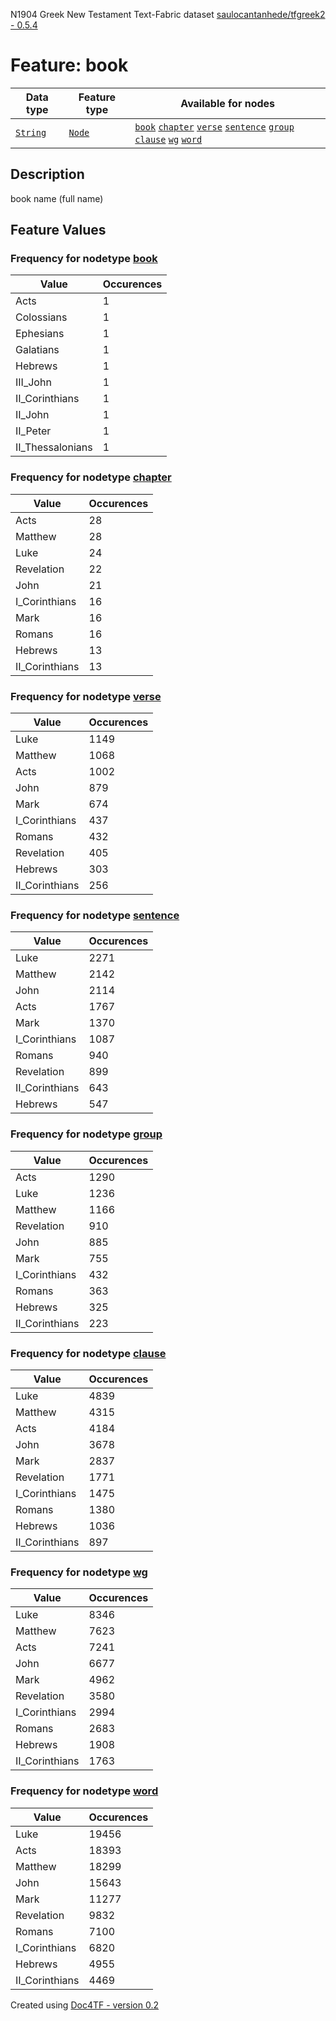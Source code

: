 N1904 Greek New Testament Text-Fabric dataset [saulocantanhede/tfgreek2 - 0.5.4](https://github.com/saulocantanhede/tfgreek2)
# Feature: book
Data type|Feature type|Available for nodes
---|---|---
[`String`](featurebydatatype.md#string)|[`Node`](featurebytype.md#node)| [`book`](featurebynodetype.md#book)  [`chapter`](featurebynodetype.md#chapter)  [`verse`](featurebynodetype.md#verse)  [`sentence`](featurebynodetype.md#sentence)  [`group`](featurebynodetype.md#group)  [`clause`](featurebynodetype.md#clause)  [`wg`](featurebynodetype.md#wg)  [`word`](featurebynodetype.md#word) 
## Description
book name (full name)
## Feature Values
### Frequency for nodetype [book](featurebynodetype.md#book)
Value|Occurences
---|---
Acts|1
Colossians|1
Ephesians|1
Galatians|1
Hebrews|1
III_John|1
II_Corinthians|1
II_John|1
II_Peter|1
II_Thessalonians|1
### Frequency for nodetype [chapter](featurebynodetype.md#chapter)
Value|Occurences
---|---
Acts|28
Matthew|28
Luke|24
Revelation|22
John|21
I_Corinthians|16
Mark|16
Romans|16
Hebrews|13
II_Corinthians|13
### Frequency for nodetype [verse](featurebynodetype.md#verse)
Value|Occurences
---|---
Luke|1149
Matthew|1068
Acts|1002
John|879
Mark|674
I_Corinthians|437
Romans|432
Revelation|405
Hebrews|303
II_Corinthians|256
### Frequency for nodetype [sentence](featurebynodetype.md#sentence)
Value|Occurences
---|---
Luke|2271
Matthew|2142
John|2114
Acts|1767
Mark|1370
I_Corinthians|1087
Romans|940
Revelation|899
II_Corinthians|643
Hebrews|547
### Frequency for nodetype [group](featurebynodetype.md#group)
Value|Occurences
---|---
Acts|1290
Luke|1236
Matthew|1166
Revelation|910
John|885
Mark|755
I_Corinthians|432
Romans|363
Hebrews|325
II_Corinthians|223
### Frequency for nodetype [clause](featurebynodetype.md#clause)
Value|Occurences
---|---
Luke|4839
Matthew|4315
Acts|4184
John|3678
Mark|2837
Revelation|1771
I_Corinthians|1475
Romans|1380
Hebrews|1036
II_Corinthians|897
### Frequency for nodetype [wg](featurebynodetype.md#wg)
Value|Occurences
---|---
Luke|8346
Matthew|7623
Acts|7241
John|6677
Mark|4962
Revelation|3580
I_Corinthians|2994
Romans|2683
Hebrews|1908
II_Corinthians|1763
### Frequency for nodetype [word](featurebynodetype.md#word)
Value|Occurences
---|---
Luke|19456
Acts|18393
Matthew|18299
John|15643
Mark|11277
Revelation|9832
Romans|7100
I_Corinthians|6820
Hebrews|4955
II_Corinthians|4469
 

Created using [Doc4TF - version 0.2](https://github.com/tonyjurg/Doc4TF) 